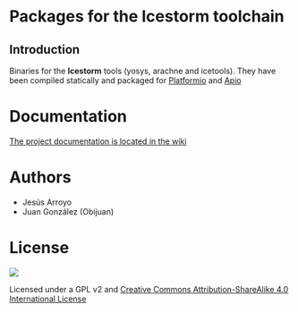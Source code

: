 
# Packages for the Icestorm toolchain

## Introduction

Binaries for the **Icestorm** tools (yosys, arachne and icetools). They have been
compiled statically and packaged for [Platformio](http://platformio.org/) and [Apio](https://github.com/bqlabs/apio)

# Documentation

[The project documentation is located in the wiki](https://github.com/bqlabs/toolchain-icestorm/wiki)

# Authors
* Jesús Arroyo
* Juan González (Obijuan)  


# License
![](https://github.com/bqlabs/toolchain-icestorm/raw/master/doc/bq-logo-cc-sa-small-150px.png)

Licensed under a GPL v2 and [Creative Commons Attribution-ShareAlike 4.0 International License](http://creativecommons.org/licenses/by-sa/4.0/)
